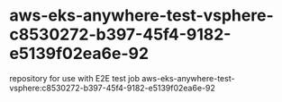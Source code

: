 # aws-eks-anywhere-test-vsphere-c8530272-b397-45f4-9182-e5139f02ea6e-92
repository for use with E2E test job aws-eks-anywhere-test-vsphere:c8530272-b397-45f4-9182-e5139f02ea6e-92
